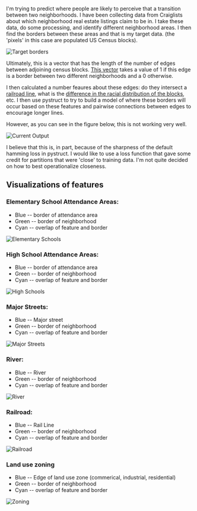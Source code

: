 I'm trying to predict where people are likely to perceive that a transition between two neighborhoods.
I have been collecting data from Craiglists about which neighborhood real estate listings claim to be in. I take
these data, do some processing, and identify different neighborhood areas. I then find the borders between these areas
and that is my target data. (the 'pixels' in this case are populated US Census blocks). 

![Target borders](target.png)

Ultimately, this is a vector that has the length of the number of edges between adjoining census blocks. [This vector](data/border.csv) 
takes a value of 1 if this edge is a border between two different neighborhoods and a 0 otherwise. 

I then calculated a number feaures about these edges: do they intersect a [railroad line](data/rail_intersects.csv), what is the [difference in 
the racial distribution of the blocks](data/js_race.csv), etc. I then use pystruct to try to build a model of where these borders will occur
based on these features and pairwise connections between edges to encourage longer lines. 

However, as you can see in the figure below, this is not working very well. 

![Current Output](predicted_borders.png)

I believe that this is, in part, because of the sharpness of the default hamming loss in pystruct. I would like to use a
loss function that gave some credit for partitions that were 'close' to training data. I'm not quite decided on how
to best operationalize closeness.

## Visualizations of features
### Elementary School Attendance Areas: 
* Blue -- border of attendance area
* Green -- border of neighborhood
* Cyan -- overlap of feature and border
 

![Elementary Schools](elementary_schools.png)

### High School Attendance Areas: 
* Blue -- border of attendance area
* Green -- border of neighborhood
* Cyan -- overlap of feature and border
 

![High Schools](high_schools.png)

### Major Streets: 
* Blue -- Major street
* Green -- border of neighborhood
* Cyan -- overlap of feature and border
 

![Major Streets](major_streets.png)
 
### River: 
* Blue -- River
* Green -- border of neighborhood
* Cyan -- overlap of feature and border
 

![River](water.png)

### Railroad: 
* Blue -- Rail Line
* Green -- border of neighborhood
* Cyan -- overlap of feature and border
 

![Railroad](railroad.png)


### Land use zoning 
* Blue -- Edge of land use zone (commerical, industrial, residential)
* Green -- border of neighborhood
* Cyan -- overlap of feature and border
 


![Zoning](zoning.png)


 

